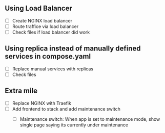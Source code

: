 ## Using Load Balancer
- [ ] Create NGINX load balancer
- [ ] Route traffice via load balancer
- [ ] Check files if load balancer did work

## Using replica instead of manually defined services in compose.yaml
- [ ] Replace manual services with replicas
- [ ] Check files

## Extra mile
- [ ] Replace NGINX with Traefik
- [ ] Add frontend to stack and add maintenance switch
    - [ ] Maintenance switch: When app is set to maintenance mode, show single page saying its currently under maintenance

